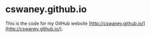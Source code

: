 # cswaney.github.io
This is the code for my GitHub website [http://cswaney.github.io/](http://cswaney.github.io/).
